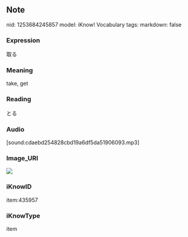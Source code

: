 ## Note
nid: 1253684245857
model: iKnow! Vocabulary
tags: 
markdown: false

### Expression
取る

### Meaning
take, get

### Reading
とる

### Audio
[sound:cdaebd254828cbd19a6df5da51906093.mp3]

### Image_URI
<img src="516e6076d5e409069f90344c339b7014.jpg">

### iKnowID
item:435957

### iKnowType
item
